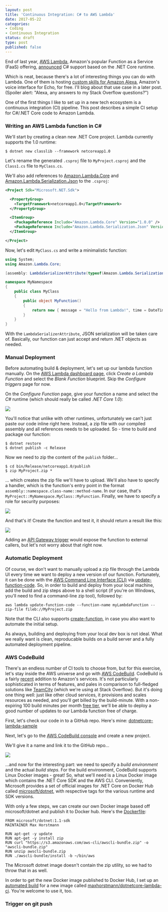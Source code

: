 ```yaml
---
layout: post
title: 'Continuous Integration: C# to AWS Lambda'
date: 2017-05-22 
categories:
- Coding
- Continuous Integration
status: draft
type: post
published: false
---
```


End of last year, [AWS Lambda](https://aws.amazon.com/lambda), Amazon's popular Function as a Service (FaaS) offering, [announced](https://aws.amazon.com/blogs/compute/announcing-c-sharp-support-for-aws-lambda) C# support based on the .NET Core runtime.

Which is neat, because there's a lot of interesting things you can do with Lambda. One of them is hosting [custom skills for Amazon Alexa](https://developer.amazon.com/public/solutions/alexa/alexa-skills-kit/docs/developing-an-alexa-skill-as-a-lambda-function), Amazon's voice interface for Echo, for free. I'll blog about that use case in a later post. (Spoiler alert: "Alexa, any answers to my Stack Overflow questions?")

One of the first things I like to set up in a new tech ecosystem is a continuous integration (CI) pipeline. This post describes a simple CI setup for C#/.NET Core code to Amazon Lambda.

<!-- more -->

### Writing an AWS Lambda function in C#

We'll start by creating a clean new .NET Core project. Lambda currently supports the 1.0 runtime:

```
$ dotnet new classlib --framework netcoreapp1.0
```

Let's rename the generated `.csproj` file to `MyProject.csproj` and the `Class1.cs` file to `MyClass.cs`.

We'll also add references to [Amazon.Lambda.Core](https://www.nuget.org/packages/Amazon.Lambda.Core) and 
[Amazon.Lambda.Serialization.Json](https://www.nuget.org/packages/Amazon.Lambda.Serialization.Json) to the `.csproj`:

```xml
<Project Sdk="Microsoft.NET.Sdk">

  <PropertyGroup>
    <TargetFramework>netcoreapp1.0</TargetFramework>
  </PropertyGroup>

  <ItemGroup>
    <PackageReference Include="Amazon.Lambda.Core" Version="1.0.0" />
    <PackageReference Include="Amazon.Lambda.Serialization.Json" Version="1.1.0" />
  </ItemGroup>

</Project>
```

Now, let's edit `MyClass.cs` and write a minimalistic function:

```csharp
using System;
using Amazon.Lambda.Core;

[assembly: LambdaSerializerAttribute(typeof(Amazon.Lambda.Serialization.Json.JsonSerializer))]

namespace MyNamespace
{
    public class MyClass
    {
    	public object MyFunction()
    	{
    		return new { message = "Hello from Lambda!", time = DateTime.UtcNow };
    	}
    }
}
```

With the `LambdaSerializerAttribute`, JSON serialization will be taken care of. Basically, our function can just accept and return .NET objects as needed.

### Manual Deployment

Before automating build & deployment, let's set up our lambda function manually. On the [AWS Lambda dashboard page](https://console.aws.amazon.com/lambda/home), click *Create a Lambda Function* and select the *Blank Function* blueprint. Skip the *Configure triggers* page for now.

On the *Configure Function* page, give your function a name and select the *C#* runtime (which should really be called *.NET Core 1.0*):

<img style="display:block;margin-left:auto;margin-right:auto" src="/images/lambda1.png"/>

You'll notice that unlike with other runtimes, unfortunately we can't just paste our code inline right here. Instead, a zip file with our compiled assembly and all references needs to be uploaded. So - time to build and package our function:

```
$ dotnet restore
$ dotnet publish -c Release
```

Now we need to zip the content of the `publish` folder...

```
$ cd bin/Release/netcoreapp1.0/publish
$ zip MyProject.zip *
```

... which creates the zip file we'll have to upload. We'll also have to specify a handler, which is the function's entry point in the format `assembly::namespace.class-name::method-name`. In our case, that's `MyProject::MyNamespace.MyClass::MyFunction`. Finally, we have to specify a role for security purposes:

<img style="display:block;margin-left:auto;margin-right:auto" src="/images/lambda2.png"/>

And that's it! Create the function and test it, it should return a result like this:

<img style="display:block;margin-left:auto;margin-right:auto" src="/images/lambda3.png"/>

Adding an [API Gateway trigger](http://docs.aws.amazon.com/apigateway/latest/developerguide/getting-started.html) would expose the function to external callers, but let's not worry about that right now. 

### Automatic Deployment

Of course, we don't want to manually upload a zip file through the Lambda UI every time we want to deploy a new version of our function. Fortunately, it can be done with the [AWS Command Line Interface (CLI)](https://aws.amazon.com/cli/) via [update-function-code](http://docs.aws.amazon.com/cli/latest/reference/lambda/update-function-code.html). So, in order to build and deploy from your local machine, add the build and zip steps above to a shell script (if you're on Windows, you'll need to find a command-line zip tool), followed by:

```
aws lambda update-function-code --function-name myLambdaFunction --zip-file fileb://MyProject.zip
```

Note that the CLI also supports [create-function](http://docs.aws.amazon.com/cli/latest/reference/lambda/create-function.html), in case you also want to automate the initial setup. 

As always, building and deploying from your local dev box is not ideal. What we really want is clean, reproducable builds on a build server and a fully automated deployment pipeline. 

### AWS CodeBuild

There's an endless number of CI tools to choose from, but for this exercise, let's stay inside the AWS universe and go with [AWS CodeBuild](https://aws.amazon.com/codebuild). CodeBuild is a fairly [recent](https://aws.amazon.com/blogs/aws/aws-codebuild-fully-managed-build-service) addition to Amazon's services. It's not particularly sophisticated in terms of features, and pales in comparison to full-fledged solutions like [TeamCity](https://www.jetbrains.com/teamcity/) (which we're using at Stack Overflow). But it's doing one thing well: just like other cloud services, it provisions and scales resources as needed, and you'll get billed by the build-minute. With a non-expiring 100 build minutes per month [free tier](https://aws.amazon.com/s/dm/optimization/server-side-test/free-tier/free_np), we'll be able to deploy a good number of updates to our Lambda function free of charge.

First, let's check our code in to a GitHub repo. Here's mine: [dotnetcore-lambda-sample](https://github.com/MaxHorstmann/dotnetcore-lambda-sample)

Next, let's go to the [AWS CodeBuild console](https://console.aws.amazon.com/codebuild/home) and create a new project.

We'll give it a name and link it to the GitHub repo...

<img style="display:block;margin-left:auto;margin-right:auto" src="/images/lambda4.png"/>

...and now for the interesting part: we need to specify a *build environment* and the actual *build steps*. For the build environment, CodeBuild supports Linux Docker images - great! So, what we'll need is a Linux Docker image which contains the .NET Core SDK and the AWS CLI. Conveniently, Microsoft provides a set of official images for .NET Core on Docker Hub called [microsoft/dotnet](https://hub.docker.com/r/microsoft/dotnet), with respective tags for the various runtime and SDK versions. 

With only a few steps, we can create our own Docker image based off microsoft/dotnet and publish it to Docker hub. Here's the [Dockerfile](https://github.com/MaxHorstmann/dotnetcore-lambda-ci/blob/master/Dockerfile):

```
FROM microsoft/dotnet:1.1-sdk
MAINTAINER Max Horstmann

RUN apt-get -y update      
RUN apt-get -y install zip
RUN curl "https://s3.amazonaws.com/aws-cli/awscli-bundle.zip" -o "awscli-bundle.zip"
RUN unzip awscli-bundle.zip
RUN ./awscli-bundle/install -b ~/bin/aws
```

The Microsoft dotnet image doesn't contain the zip utility, so we had to throw that in as well. 

In order to get the new Docker image published to Docker Hub, I set up an [automated build](https://docs.docker.com/docker-hub/builds) for a new image called [maxhorstmann/dotnetcore-lambda-ci](https://hub.docker.com/r/maxhorstmann/dotnetcore-lambda-ci). You're welcome to use it, too.














### Trigger on git push






















